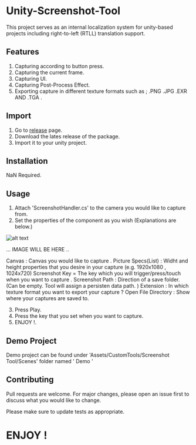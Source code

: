 # Unity-Screenshot-Tool

This project serves as an internal localization system for unity-based projects including right-to-left (RTLL) translation support.

## Features
1. Capturing according to button press.
2. Capturing the current frame.
3. Capturing UI.
4. Capturing Post-Process Effect.
5. Exporting capture in different texture formats such as ; .PNG .JPG .EXR AND .TGA .


## Import

1. Go to [release](https://github.com/ertanturan/Unity-Screenshot-Tool/releases) page.
2. Download the lates release of the package.
3. Import it to your unity project.

## Installation

NaN Required.

## Usage

1. Attach 'ScreenshotHandler.cs' to the camera you would like to capture from.
2. Set the properties of the component as you wish (Explanations are below.)



![alt text](https://prnt.sc/qjy0sh)

... IMAGE WILL BE HERE ..

Canvas : Canvas you would like to capture .
Picture Specs(List) :  Widht and height properties that you desire in your capture (e.g. 1920x1080 , 1024x720)
Screenshot Key = The key which you will trigger/press/touch when you want to capture .
Screenshot Path : Direction of a save folder. (Can be empty. Tool will assign a persisten data path. )
Extension : In which texture format you want to export your capture ?
Open File Directory : Show where your captures are saved to.

3. Press Play.
4. Press the key that you set when you want to capture.
5. ENJOY !.

## Demo Project

Demo project can be found under 'Assets/CustomTools/Screenshot Tool/Scenes' folder named ' Demo '

## Contributing
Pull requests are welcome. For major changes, please open an issue first to discuss what you would like to change.

Please make sure to update tests as appropriate.


# ENJOY !
